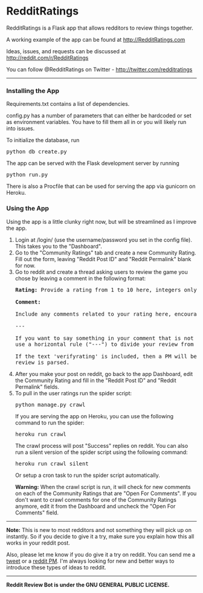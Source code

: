 <h1>RedditRatings</h1>

RedditRatings is a Flask app that allows redditors to review things together.

A working example of the app can be found at http://RedditRatings.com

Ideas, issues, and requests can be discussed at http://reddit.com/r/RedditRatings

You can follow @RedditRatings on Twitter - http://twitter.com/redditratings

<hr />

<h3>Installing the App</h3>

Requirements.txt contains a list of dependencies.

config.py has a number of parameters that can either be hardcoded or set as environment variables. You have to fill them all in or you will likely run into issues.

To initialize the database, run

<pre>python db_create.py</pre>

The app can be served with the Flask development server by running

<pre>python run.py</pre>

There is also a Procfile that can be used for serving the app via gunicorn on Heroku.

<h3>Using the App</h3>

Using the app is a little clunky right now, but will be streamlined as I improve the app.

<ol>
<li>Login at /login/ (use the username/password you set in the config file). This takes you to the "Dashboard".</li>

<li>Go to the "Community Ratings" tab and create a new Community Rating. Fill out the form, leaving "Reddit Post ID" and "Reddit Permalink" blank for now.</li>

<li>Go to reddit and create a thread asking users to review the game you chose by leaving a comment in the following format:

<pre>
<strong>Rating:</strong> Provide a rating from 1 to 10 here, integers only, required

<strong>Comment:</strong>

Include any comments related to your rating here, encouraged but optional

---

If you want to say something in your comment that is not part of your review,
use a horizontal rule ("---") to divide your review from your non-review comments.

If the text 'verifyrating' is included, then a PM will be sent to you when your
review is parsed.
</pre>
</li>

<li>After you make your post on reddit, go back to the app Dashboard, edit the Community Rating and fill in the "Reddit Post ID" and "Reddit Permalink" fields.</li>

<li>To pull in the user ratings run the spider script:

<pre>
python manage.py crawl
</pre>

If you are serving the app on Heroku, you can use the following command to run the spider:

<pre>
heroku run crawl
</pre>

The crawl process will post "Success" replies on reddit. You can also run a silent version of the spider script using the following command:

<pre>
heroku run crawl_silent
</pre>

<p>Or setup a cron task to run the spider script automatically.</p>

<p><strong>Warning:</strong> When the crawl script is run, it will check for new comments on each of the Community Ratings that are "Open For Comments". If you don't want to crawl comments for one of the Community Ratings anymore, edit it from the Dashboard and uncheck the "Open For Comments" field.</p>
</li>
</ol>
<hr />

<strong>Note:</strong> This is new to most redditors and not something they will pick up on instantly. So if you decide to give it a try, make sure you explain how this all works in your reddit post.

Also, please let me know if you do give it a try on reddit. You can send me a <a href="http://twitter.com/redditratings" target="_blank">tweet</a> or a <a href="http://www.reddit.com/message/compose/?to=redditratings" target="_blank">reddit PM</a>. I'm always looking for new and better ways to introduce these types of ideas to reddit.

<hr />

<strong>Reddit Review Bot is under the GNU GENERAL PUBLIC LICENSE.</strong>
